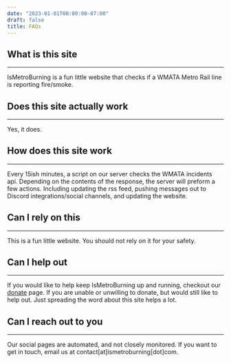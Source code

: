 ```yaml
---
date: "2023-01-01T08:00:00-07:00"
draft: false
title: FAQs
---
```


## What is this site
___

IsMetroBurning is a fun little website that checks if a WMATA Metro Rail line is reporting fire/smoke.

## Does this site actually work
___

Yes, it does.

## How does this site work
___

Every 15ish minutes, a script on our server checks the WMATA incidents api. Depending on the contents of the response, the server will preform a few actions. Including updating the rss feed, pushing messages out to Discord integrations/social channels, and updating the website.

## Can I rely on this
___

This is a fun little website. You should not rely on it for your safety.

## Can I help out
___

If you would like to help keep IsMetroBurning up and running, checkout our [donate](/donate) page. If you are unable or unwilling to donate, but would still like to help out. Just spreading the word about this site helps a lot.

## Can I reach out to you
___

Our social pages are automated, and not closely monitored. If you want to get in touch, email us at contact[at]ismetroburning[dot]com.